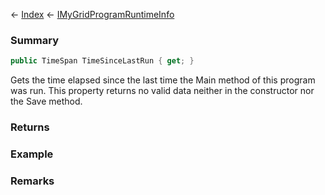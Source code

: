 ← [Index](Api-Index) ← [IMyGridProgramRuntimeInfo](Sandbox.ModAPI.Ingame.IMyGridProgramRuntimeInfo)

### Summary

```csharp
public TimeSpan TimeSinceLastRun { get; }
```

Gets the time elapsed since the last time the Main method of this program was run. This property returns no valid data neither in the constructor nor the Save method.

### Returns

### Example

### Remarks

